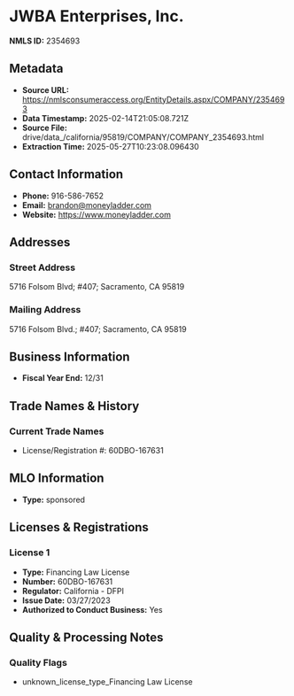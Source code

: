# JWBA Enterprises, Inc.

**NMLS ID:** 2354693

## Metadata
- **Source URL:** https://nmlsconsumeraccess.org/EntityDetails.aspx/COMPANY/2354693
- **Data Timestamp:** 2025-02-14T21:05:08.721Z
- **Source File:** drive/data_/california/95819/COMPANY/COMPANY_2354693.html
- **Extraction Time:** 2025-05-27T10:23:08.096430

## Contact Information
- **Phone:** 916-586-7652
- **Email:** brandon@moneyladder.com
- **Website:** https://www.moneyladder.com

## Addresses
### Street Address
5716 Folsom Blvd; #407; Sacramento, CA 95819

### Mailing Address
5716 Folsom Blvd.; #407; Sacramento, CA 95819

## Business Information
- **Fiscal Year End:** 12/31

## Trade Names & History
### Current Trade Names
- License/Registration #: 60DBO-167631

## MLO Information
- **Type:** sponsored

## Licenses & Registrations

### License 1
- **Type:** Financing Law License
- **Number:** 60DBO-167631
- **Regulator:** California - DFPI
- **Issue Date:** 03/27/2023
- **Authorized to Conduct Business:** Yes

## Quality & Processing Notes
### Quality Flags
- unknown_license_type_Financing Law License
